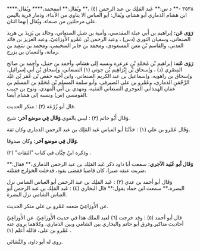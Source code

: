 ٣٥٣٨ -** د س:** عَبد المَلِك بن عبد الرحمن (٤) ،** ويُقال:** ابنمحمد،**** ويُقال:**** ابن هشام الذماري أبو هشام، ويُقال: أبو العباس الا بناوي من الأبناء، وذمار قرية باليمن على مرحلتين من صنعاء، ويُقال إنهما اثنان.

**رَوَى عَن:** إبراهيم بن أَبي عبلة المقدسي، وأمية بن شبل الصنعاني، وخالد بن يَزِيدَ بن هربذ الصنعاني، وسفيان الثوري (دس) ، وعبد الرحمن بْن عَمْرو الأَوزاعِيّ، وعبد العزيز بن فائد العدني، والقاسم بْن معن المسعودي، ومحمد بن جابر السحيمي، ومحمد بن سَعِيد بن رمانة، والنعمان بن بزرج.

**رَوَى عَنه:** إبراهيم بْن مُحَمَّدِ بْنِ عرعرة ونسبه إلى هشام، وأحمد بن حنبل، وأحمد بن صالح المِصْرِي (د) ، وإسحاق بْن إِبْرَاهِيم بْن جوتي (١) الصنعاني، وإسحاق بْن أَبي إسرائيل، وإسحاق بن راهويه، وإسماعيل بن عبد الكريم الصنعاني، وابن أخيه حفص بْن عُمَر بْن عَبْد الرَّحْمَنِ الذماري، وعَمْرو بن علي الصيرفي، وأبو سلمة المسلم بْن مُحَمَّدِ بن المسلم بن عفان الهمذاني العوجري الصنعاني الفقيه، ومهدي بن أَبي المهدي، ونوح بن حبيب القومسي (س) ونسبه إلى هشام أيضا.

قال أبو زُرْعَة (٢) : منكر الحديث.

وَقَال أَبُو حاتم (٣) : ليس بالقوي.**وَقَال فِي موضع آخر:** شيخ.

وَقَال عَمْرو بن علي (١) : حَدَّثَنَا أبو العباس عَبد المَلِك بن عبد الرحمن الذماري وكان ثقة.

**وَقَال فِي موضع آخر:** وكان صدوقا.

وذكره ابنُ حِبَّان في كتاب "الثقات" (٢) .

**وَقَال أبو عُبَيد الآجري:** سمعت أبا داود ذكر عَبد المَلِك بن عبد الرحمن الذماري،** فقال:** ضربت عنقه صبرا، كان قاضيا فقضى بقود، فدخلت الخوارج فقتلته.

وَقَال أبو أحمد بن عدي (٣) : عَبد المَلِك بن عبد الرحمن أبو العباس الشامي نزل البصرة،** سمعت ابن حماد يقول:** قال البخاري (٤) : عَبد المَلِك بن عبد الرحمن أبو العباس الشامي نزل البصرة.

عن الأَوزاعِيّ ضعفه عَمْرو بن علي منكر الحديث.

قال أبو أحمد (٥) : وقد خرجت (٦) لعبد الملك هذا في حديث الأَوزاعِيّ، عن الأَوزاعِيّ أحاديث مناكير.وفرق أبو حاتم والبخاري بين الشامي وبين الذماري، وكلاهما يروي عنه عَمْرو بن علي، فالله أعلم (١) .

روى له أبو داود، والنَّسَائي.